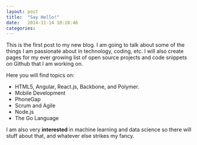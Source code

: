 ```yaml
---
layout: post
title:  "Say Hello!"
date:   2014-11-14 10:28:46
categories: 
---
```


This is the first post to my new blog.  I am going to talk about some of the things I am passionate about in technology, coding, etc.  I will also create pages for my ever growing list of open source projects and code snippets on Github that I am working on.

Here you will find topics on:

 <ul>
  <li>HTML5, Angular, React.js, Backbone, and Polymer.</li>
  <li>Mobile Development</li>
  <li>PhoneGap</li>
  <li>Scrum and Agile</li>
  <li>Node.js</li>
  <li>The Go Language</li>
</ul>

I am also very **interested** in machine learning and data science so there will stuff about that, and whatever else strikes my fancy.  
